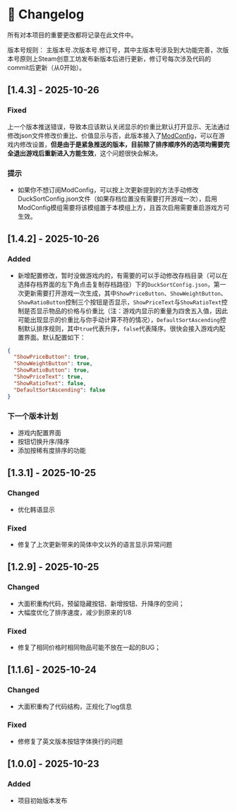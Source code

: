 ﻿# 🧾 Changelog

所有对本项目的重要更改都将记录在此文件中。

版本号规则： 主版本号.次版本号.修订号，其中主版本号涉及到大功能完善，次版本号原则上Steam创意工坊发布新版本后进行更新，修订号每次涉及代码的commit后更新（从0开始）。

## [1.4.3] - 2025-10-26
### Fixed
上一个版本推送错误，导致本应该默认关闭显示的价重比默认打开显示、无法通过修改json文件修改价重比、价值显示与否，此版本接入了[ModConfig](https://steamcommunity.com/sharedfiles/filedetails/?id=3590674339)，可以在游戏内修改设置，**但是由于是紧急推送的版本，目前除了排序顺序外的选项均需要完全退出游戏后重新进入方能生效**，这个问题很快会解决。

### 提示
- 如果你不想订阅ModConfig，可以按上次更新提到的方法手动修改DuckSortConfig.json文件（如果存档位置没有需要打开游戏一次），启用ModConfig模组需要将该模组置于本模组上方，且首次启用需要重启游戏方可生效。


## [1.4.2] - 2025-10-26
### Added
- 新增配置修改，暂时没做游戏内的，有需要的可以手动修改存档目录（可以在选择存档界面的左下角点击复制存档路径）下的`DuckSortConfig.json`，第一次更新需要打开游戏一次生成，其中`ShowPriceButton`、`ShowWeightButton`、`ShowRatioButton`控制三个按钮是否显示，`ShowPriceText`与`ShowRatioText`控制是否显示物品的价格与价重比（注：游戏内显示的重量为四舍五入值，因此可能出现显示的价重比与你手动计算不符的情况），`DefaultSortAscending`控制默认排序规则，其中`true`代表升序，`false`代表降序。很快会接入游戏内配置界面。默认配置如下：
```json
{
  "ShowPriceButton": true,
  "ShowWeightButton": true,
  "ShowRatioButton": true,
  "ShowPriceText": true,
  "ShowRatioText": false,
  "DefaultSortAscending": false
}
```
### 下一个版本计划
- 游戏内配置界面
- 按钮切换升序/降序
- 添加按稀有度排序的功能

## [1.3.1] - 2025-10-25
### Changed
- 优化韩语显示
### Fixed
- 修复了上次更新带来的简体中文以外的语言显示异常问题

## [1.2.9] - 2025-10-25
### Changed
- 大面积重构代码，预留隐藏按钮、新增按钮、升降序的空间；
- 大幅度优化了排序速度，减少到原来的1/8
### Fixed
- 修复了相同价格时相同物品可能不放在一起的BUG；

## [1.1.6] - 2025-10-24
### Changed
- 大面积重构了代码结构，正规化了log信息 

### Fixed
- 修修复了英文版本按钮字体换行的问题

## [1.0.0] - 2025-10-23
### Added
- 项目初始版本发布
